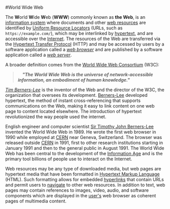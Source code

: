 #World Wide Web
The **W**orld **W**ide **W**eb (**WWW**) commonly known as **the Web**, is an [information system](https://en.wikipedia.org/wiki/Information_system) where documents and other [web resources](https://en.wikipedia.org/wiki/Web_resource) are identified by [Uniform Resource Locators](https://en.wikipedia.org/wiki/URL) (URLs, such as `https://example.com/`), which may be interlinked by [hypertext](https://en.wikipedia.org/wiki/Hypertext), and are accessible over the [Internet](https://en.wikipedia.org/wiki/Internet). The resources of the Web are transferred via the [Hypertext Transfer Protocol](https://en.wikipedia.org/wiki/Hypertext_Transfer_Protocol) (HTTP) and may be accessed by users by a software application called a [*web browser*](https://en.wikipedia.org/wiki/Web_browser) and are published by a software application called a [*web server*](https://en.wikipedia.org/wiki/Web_server).A broader definition comes from the [World Wide Web Consortium](https://en.wikipedia.org/wiki/World_Wide_Web_Consortium) (W3C):>&emsp;***"The World Wide Web is the universe of network-accessible information, an embodiment of human knowledge."***[*Tim Berners-Lee*](https://en.wikipedia.org/wiki/Sir_Timothy_John_Berners-Lee) is the inventor of the Web and the director of the W3C, the organization that oversees its development. [Berners-Lee](https://en.wikipedia.org/wiki/Sir_Timothy_John_Berners-Lee) developed hypertext, the method of instant cross-referencing that supports communications on the Web, making it easy to link content on one web page to content located elsewhere. The introduction of hypertext revolutionized the way people used the internet.English engineer and computer scientist [Sir Timothy John Berners-Lee](https://en.wikipedia.org/wiki/Sir_Timothy_John_Berners-Lee) invented the World Wide Web in 1989. He wrote the first web browser in 1990 while employed at [CERN](https://en.wikipedia.org/wiki/CERN) near Geneva, Switzerland. The browser was released outside [CERN](https://en.wikipedia.org/wiki/CERN) in 1991, first to other research institutions starting in January 1991 and then to the general public in August 1991. The World Wide Web has been central to the development of the [Information Age](https://en.wikipedia.org/wiki/Information_Age) and is the primary tool billions of people use to interact on the Internet.Web resources may be any type of downloaded media, but web pages are hypertext media that have been formatted in [Hypertext Markup Language](/wiki/HTML) (HTML). Such formatting allows for embedded [hyperlinks](https://en.wikipedia.org/wiki/Hyperlink) that contain URLs and permit users to [navigate](https://en.wikipedia.org/wiki/Web_navigation) to other web resources. In addition to text, web pages may contain references to images, video, audio, and software components which are displayed in the [user's](https://en.wikipedia.org/wiki/User_(computing)) web browser as coherent pages of multimedia content.